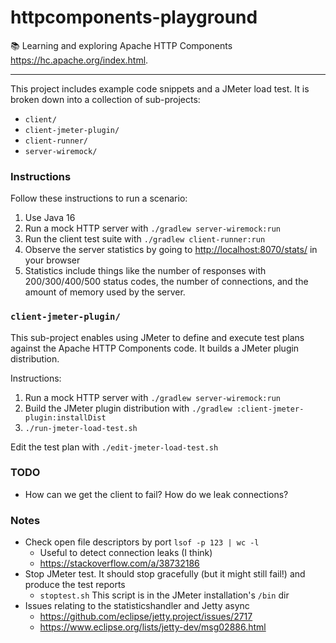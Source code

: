 # httpcomponents-playground

📚 Learning and exploring Apache HTTP Components <https://hc.apache.org/index.html>.

---

This project includes example code snippets and a JMeter load test. It is broken down into a collection of sub-projects:
* `client/`
* `client-jmeter-plugin/`
* `client-runner/`
* `server-wiremock/`

### Instructions

Follow these instructions to run a scenario:

1. Use Java 16
1. Run a mock HTTP server with `./gradlew server-wiremock:run`
1. Run the client test suite with `./gradlew client-runner:run`
1. Observe the server statistics by going to <http://localhost:8070/stats/> in your browser
  1. Statistics include things like the number of responses with 200/300/400/500 status codes, the number of connections,
    and the amount of memory used by the server.

### `client-jmeter-plugin/`

This sub-project enables using JMeter to define and execute test plans against the Apache HTTP Components code. It 
builds a JMeter plugin distribution.

Instructions:

1. Run a mock HTTP server with `./gradlew server-wiremock:run`
1. Build the JMeter plugin distribution with `./gradlew :client-jmeter-plugin:installDist`
1. `./run-jmeter-load-test.sh`

Edit the test plan with `./edit-jmeter-load-test.sh`

### TODO

* How can we get the client to fail? How do we leak connections?
  
### Notes

* Check open file descriptors by port `lsof -p 123 | wc -l` 
  * Useful to detect connection leaks (I think)
  * <https://stackoverflow.com/a/38732186>
* Stop JMeter test. It should stop gracefully (but it might still fail!) and produce the test reports
  * `stoptest.sh` This script is in the JMeter installation's `/bin` dir
* Issues relating to the statisticshandler and Jetty async
  * <https://github.com/eclipse/jetty.project/issues/2717>
  * <https://www.eclipse.org/lists/jetty-dev/msg02886.html> 
